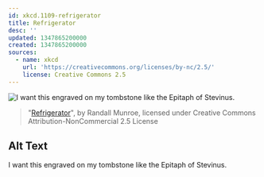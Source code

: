 ```yaml
---
id: xkcd.1109-refrigerator
title: Refrigerator
desc: ''
updated: 1347865200000
created: 1347865200000
sources:
  - name: xkcd
    url: 'https://creativecommons.org/licenses/by-nc/2.5/'
    license: Creative Commons 2.5
---
```

![I want this engraved on my tombstone like the Epitaph of Stevinus.](https://imgs.xkcd.com/comics/refrigerator.png)
> "[Refrigerator](https://xkcd.com/1109/)", by Randall Munroe, licensed under Creative Commons Attribution-NonCommercial 2.5 License

## Alt Text
I want this engraved on my tombstone like the Epitaph of Stevinus.
